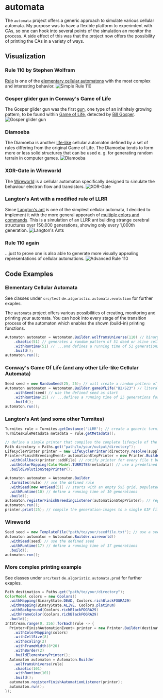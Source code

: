 # automata
The `automata` project offers a generic approach to simulate various cellular automata. My purpose was to have a flexible platform to experimtent with CAs, so one can hook into several points of the simulation an monitor the process. A side effect of this was that the project now offers the possibility of printing the CAs in a variety of ways.

## Visualization

### Rule 110 by Stephen Wolfram
[Rule](https://en.wikipedia.org/wiki/Rule_110) is one of the [elementary cellular automatons](https://en.wikipedia.org/wiki/Elementary_cellular_automaton) with the most complex and interesting behavior.
![Simple Rule 110](./doc/cellular-automaton_110.gif)

### Gosper glider gun in Conway's Game of Life
The Gosper glider gun was the first [gun](https://en.wikipedia.org/wiki/Gun_(cellular_automaton)), one type of an infinitely growing pattern, to be found within [Game of Life](https://en.wikipedia.org/wiki/Conway%27s_Game_of_Life), detected by [Bill Gosper](https://en.wikipedia.org/wiki/Bill_Gosper#Conway's_Game_of_Life).
![Gosper glider gun](./doc/gosperglidergun.gif)

### Diamoeba
The Diamoeba is another [life-like](https://en.wikipedia.org/wiki/Life-like_cellular_automaton) cellular automaton defined by a set of rules differing from the original Game of Life. The Diamoeba tends to form more or less solid structures that can be used e. g. for generating random terrain in computer games.
![Diamoeba](./doc/diamoeba.gif)

### XOR-Gate in Wireworld
The [Wireworld](https://en.wikipedia.org/wiki/Wireworld) is a cellular automaton specifically designed to simulate the behaviour electron flow and transistors.
![XOR-Gate](./doc/wirworld_xor.gif)

### Langton's Ant with a modified rule of LLRR
Since [Langton's ant](https://en.wikipedia.org/wiki/Langton%27s_ant) is one of the simplest cellular automata, I decided to implement it with the more general apporach of [multiple colors and commands](https://en.wikipedia.org/wiki/Langton%27s_ant#Extension_to_multiple_colors). This is a simulation of an LLRR ant building strange cerebral structures over 150,000 generations, showing only every 1,000th generation.
![Langton's Ants](./doc/llrr.gif)

### Rule 110 again
...just to prove one is also able to generate more visually appealing representations of cellular automations.
![Advanced Rule 110](./doc/chaotic_rule_110.gif)


## Code Examples

### Elementary Cellular Automata
See classes under `src/test` `de.algoristic.automata.evolution` for further exaples.

The `automata` project offers various possibilities of creating, monitoring and printing your automata. You can hook into every stage of the transition process of the automaton which enables the shown (build-in) printing functions.

```java
Automaton automaton = Automaton.Builder.wolframsUniverse(110) // binary representation of rule to be applied
    .chaotic(51) // generates a random pattern of 51 dead or alive cells
    .withRuntime(51) // ...and defines a running time of 51 generations
    .build();
automaton.run();
```

### Conway's Game Of Life (and any other Life-like Cellular Automata)

```java
Seed seed = new RandomSeed(25, 25); // will create a random pattern of dead or alive cells on a 25x25 grid
Automaton automaton = Automaton.Builder.gameOfLife("B2/S23") // literal representation of the life-like rule to be applied
    .withSeed(seed) // use the defined seed as start
    .withRuntime(25) // ...defines a running time of 25 generations for the simulation
    .build();
automaton.run();
```

### Langton's Ant (and some other Turmites)


```java
Turmites rule = Turmites.getInstance("LLRR"); // create a generic turmite rule from its' literal representation
TurmitesRuleMetadata metadata = rule.getMetadata();

// define a simple printer that compiles the complete lifecycle of the automaton into a single GIF file
Path directory = Paths.get("path/to/your/output/directory");
LifeCyclePrinter printer = new LifeCyclePrinter(directory.resolve(supplier + ".gif")); // printer for the compilation of the final GIF
Printer<FinishBreedingEvent> automationStepPrinter = new Printer.Builder(directory) // printer for the single generations
  .withCallback(printer::addFile) // notify printer for every file t be compiled into GIF
  .withColorMapping(ColorModel.TURMITES(metadata)) // use a predefined color model for printing
  .buildEvolutionStepPrinter();

Automaton automaton = Automaton.Builder
  .turmites(rule) // use the defined rule
  .withSeed(new AntSeed(5)) // starts with an empty 5x5 grid, populated by a single ant at the center
  .withRuntime(10) // define a running time of 10 generations
  .build();
automaton.registerFinishBreedingListener(automationStepPrinter); // register printer for the single generations
automaton.run();
printer.print(25); // compile the generation-images to a single GIF file with 25 FPS
```

### Wireworld

```java
Seed seed = new TemplateFile("path/to/your/seedfile.txt"); // use a seed file with representation of cell states for predefined non-random  structures
Automaton automaton = Automaton.Builder.wireworld()
  .withSeed(seed) // use the defined seed
  .withRuntime(17) // define a running time of 17 generations
  .build();
automaton.run();
```

### More complex printing example
See classes under `src/test` `de.algoristic.automata.prod` for further exaples.

```java
Path destination = Paths.get("path/to/your/directory");
ColorModel colors = new Coolors()
  .withMapping(BinaryState.DEAD, Coolors.richBlackFOGRA29)
  .withMapping(BinaryState.ALIVE, Coolors.platinum)
  .withBackground(Coolors.richBlackFOGRA29)
  .withFrameColor(Coolors.richBlackFOGRA29)
  .build();
IntStream.range(0, 256).forEach(rule -> {
  Printer<FinishAutomationEvent> printer = new Printer.Builder(destination)
    .withColorMapping(colors)
    .withCellSize(8)
    .withScaling(2)
    .withFrameWidth(8*20)
    .withBorder(2)
    .buildElementaryPrinter();
  Automaton automaton = Automaton.Builder
    .wolframsUniverse(rule)
    .chaotic(101)
    .withRuntime(101)
    .build();
  automaton.registerFinishAutomationListener(printer);
  automaton.run();
});
```
